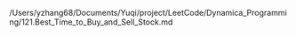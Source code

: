 /Users/yzhang68/Documents/Yuqi/project/LeetCode/Dynamica_Programming/121.Best_Time_to_Buy_and_Sell_Stock.md